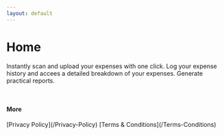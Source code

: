 ```yaml
---
layout: default
---
```



# Home
Instantly scan and upload your expenses with one click. Log your expense history and accees a detailed breakdown of your expenses.
Generate practical reports.
<p>&nbsp</P>     





#### More
<p> [Privacy Policy](/Privacy-Policy)     [Terms & Conditions](/Terms-Conditions)</p>


